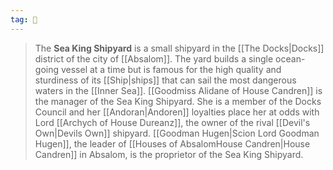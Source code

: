```yaml
---
tag: 🌊
---
```

> The **Sea King Shipyard** is a small shipyard in the [[The Docks|Docks]] district of the city of [[Absalom]]. The yard builds a single ocean-going vessel at a time but is famous for the high quality and sturdiness of its [[Ship|ships]] that can sail the most dangerous waters in the [[Inner Sea]]. [[Goodmiss Alidane of House Candren]] is the manager of the Sea King Shipyard. She is a member of the Docks Council and her [[Andoran|Andoren]] loyalties place her at odds with Lord [[Archych of House Dureanz]], the owner of the rival [[Devil's Own|Devils Own]] shipyard.
> [[Goodman Hugen|Scion Lord Goodman Hugen]], the leader of [[Houses of AbsalomHouse Candren|House Candren]] in Absalom, is the proprietor of the Sea King Shipyard.







